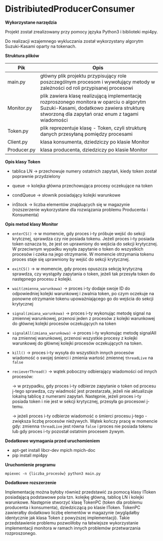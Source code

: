 
  

# DistribiutedProducerConsumer


**Wykorzystane narzędzia** 

Projekt został zrealizowany przy pomocy języka Python3 i biblioteki mpi4py.
  
Do realizacji wzajemnego wykluczania został wykorzystany algorytm Suzuki-Kasami oparty na tokenach.


**Struktura plików**
  
| Pik | Opis |
| ------ | ------ |
| main.py | główny plik projektu przypisujący role poszczególnym procesom i wywołujący metody w zależności od roli przypisanej procesowi |
| Monitor.py | plik zawiera klasę realizującą implementację rozproszonego monitora w oparciu o algorytm Suzuki-Kasami, dodatkowo zawiera strukturę stworzoną dla zapytań oraz enum z tagami wiadomości |
| Token.py | plik reprezentuje klasę - Token, czyli strukturę danych przesyłaną pomiędzy procesami |
| Client.py | klasa konsumenta, dziedziczy po klasie Monitor |
| Producer.py | klasa producenta, dziedziczy po klasie Monitor |

**Opis klasy Token**

* tablica LN &rarr; przechowuje numery ostatnich zapytań, kiedy token został poprawnie przydzielony

* queue &rarr; kolejka główna przechowująca procesy oczekujące na token

* condQueue &rarr; słownik posiadający kolejki warunkowe

* inStock &rarr; liczba elementów znajduących się w magazynie (rozszerzenie wykorzystane dla rozwiązania problemu Producenta i Konsumenta)

**Opis metod klasy Monitor**


* `enterCS()` &rarr; w momencie, gdy proces i-ty próbuje wejść do sekcji krytcznej, sprawdza czy nie posiada tokenu. Jeżeli proces i-ty posiada token oznacza to, że jest on uprawniony do wejścia do sekcji krytycznej. W przeciwnym wypadku wysyła zapytanie o token do wszystkich procesów i czeka na jego otrzymanie. W momencie otrzymania tokenu proces staje się uprawniony by wejść do sekcji krytycznej.

* `exitCS()` &rarr; w momencie, gdy proces opuszcza sekcję krytyczną sprawdza, czy wystąpiły zapytania o token, jeżeli tak przesyła token do następnego procesu z kolejki.

* `wait(zmienna_warunkowa)` &rarr; proces i-ty dodaje swoje ID do odpowiedniej kolejki warunkowej i zwalnia token, po czym oczekuje na ponowne otrzymanie tokenu upoważniającego go do wejścia do sekcji krytycznej

* `signal(zmiana_warunkowa)` &rarr; proces i-ty wykonując metodę signal na zmiennej warunkowej, przenosi jeden z procesów z kolejki warunkowej do głównej kolejki procesów oczekujących na token

* `signalAll(zmiana_warunkowa)` &rarr; proces i-ty wykonując metodę signalAll na zmiennej warunkowej, przenosi wszystkie procesy z kolejki warunkowej do głównej kolejki procesów oczekujących na token.

* `kill()` &rarr; proces i-ty wysyła do wszystkich innych procesów wiadomość o swojej śmierci i zmienia wartość zmiennej `threadLive` na `false`

* `recieverThread()` &rarr; wątek poboczny odbierający wiadomości od innych procesów:

  &rarr; w przypadku, gdy proces i-ty odbierze zapytanie o token od procesu j-tego sprawdza, czy wiadmość jest przestarzała, jeżeli nie aktualizuje lokalną tablicę z numerami zapytań. Następnie, jeżeli proces i-ty posiada token i nie jest w sekcji krytycznej, przesyła go procesowi j-temu.

  &rarr; jeżeli proces i-ty odbierze wiadomość o śmierci procesu j-tego - zwiększa liczbę procesów nieżywych. Wątek kończy pracę w momencie gdy: zmienna `threadLive` jest równa `false` i proces nie posiada tokenu lub gdy proces i-ty pozostał ostatnim procesem żywym.

**Dodatkowe wymagania przed uruchomieniem**

* apt-get install libcr-dev mpich mpich-doc
* pip install mpi4py

**Uruchomienie programu**

`mpiexec -n {liczba_procesów} python3 main.py`

**Dodatkowe rozszerzenie**

Implementację można byłoby również przedstawić za pomocą klasy IToken posiadającą podstawowe pola tzn. kolejkę główną, tablicę LN i kolejki warunkowe. Następnie stworzyć klasę TokenPC (token dla problemu producenta i konsumenta), dziedziczącą po klasie IToken. TokenPC zawierałby dodatkowo liczbę elementów w magazynie (wyglądałby identycznie jak klasa Token z powyższej implementacji). Takie przedstawienie problemu pozwoliłoby na łatwiejsze wykorzystanie implementacji monitora w ramach innych problemów przetwarzania rozproszonego.
